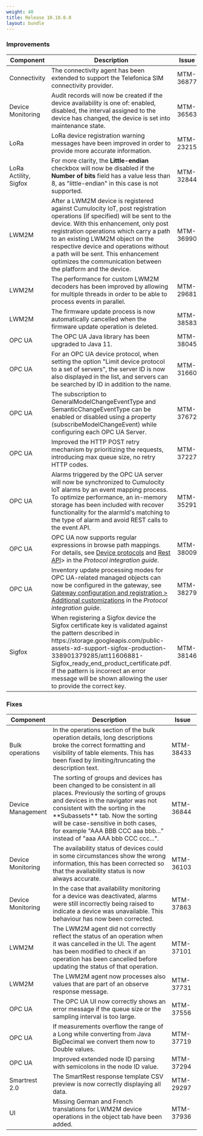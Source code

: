 ```yaml
---
weight: 40
title: Release 10.10.0.0
layout: bundle
---
```


<!--10.9.1.0 - 10.9.13.0-->

### Improvements

<div><table ><colgroup>
<col style="width: 15%;"><col style="width: 70%;"><col style="width: 15%;"></colgroup>
<thead><tr>
<th>
Component</th>
<th>
Description</th>
<th>
Issue</th>
</tr>
</thead><tbody>

<tr>
<td>
Connectivity</td>
<td > The connectivity agent has been extended to support the Telefonica SIM connectivity provider. </td>
<td>
MTM-36877</td>
</tr>

<tr>
<td>
Device Monitoring</td>
<td > Audit records will now be created if the device availability is one of: enabled, disabled, the interval assigned to the device has changed, the device is set into maintenance state. </td>
<td>
MTM-36563</td>
</tr>

<tr>
<td>
LoRa </td>
<td > LoRa device registration warning messages have been improved in order to provide more accurate information. </td>
<td>
MTM-23215</td>
</tr>

<tr>
<td>
LoRa Actility, Sigfox</td>
<td > For more clarity, the <b>Little-endian</b> checkbox will now be disabled if the <b>Number of bits</b> field has a value less than 8, as "little-endian" in this case is not supported. </td>
<td>
MTM-32844</td>
</tr>

<tr>
<td>
LWM2M</td>
<td > After a LWM2M device is registered against Cumulocity IoT, post registration operations (if specified) will be sent to the device. With this enhancement, only post registration operations which carry a path to an existing LWM2M object on the respective device and operations without a path will be sent. This enhancement optimizes the communication between the platform and the device. </td>
<td>
MTM-36990</td>
</tr>

<tr>
<td>
LWM2M</td>
<td > The performance for custom LWM2M decoders has been improved by allowing for multiple threads in order to be able to process events in parallel. </td>
<td>
MTM-29681</td>
</tr>

<tr>
<td>
LWM2M</td>
<td > The firmware update process is now automatically cancelled when the firmware update operation is deleted. </td>
<td>
MTM-38583</td>
</tr>

<tr>
<td>
OPC UA</td>
<td > The OPC UA Java library has been upgraded to Java 11. </td>
<td>
MTM-38045</td>
</tr>

<tr>
<td>
OPC UA</td>
<td > For an OPC UA device protocol, when setting the option "Limit device protocol to a set of servers", the server ID is now also displayed in the list, and servers can be searched by ID in addition to the name. </td>
<td>
MTM-31660</td>
</tr>

<tr>
<td>
OPC UA</td>
<td > The subscription to GeneralModelChangeEventType and SemanticChangeEventType can be enabled or disabled using a property (subscribeModelChangeEvent) while configuring each OPC UA Server. </td>
<td>
MTM-37672</td>
</tr>

<tr>
<td>
OPC UA</td>
<td > Improved the HTTP POST retry mechanism by prioritizing the requests, introducing max queue size, no retry HTTP codes. </td>
<td>
MTM-37227</td>
</tr>

<tr>
<td>
OPC UA</td>
<td > Alarms triggered by the OPC UA server will now be synchronized to Cumulocity IoT alarms by an event mapping process. To optimize performance, an in-memory storage has been included with recover functionality for the alarmId's matching to the type of alarm and avoid REST calls to the event API. </td>
<td>
MTM-35291</td>
</tr>

<tr>
<td>
OPC UA</td>
<td > OPC UA now supports regular expressions in browse path mappings. For details, see <a href="https://cumulocity.com/guides/protocol-integration/opcua/#device-protocols" class="no-ajaxy"<OPC UA > Device protocols</a> and <a href="https://cumulocity.com/guides/protocol-integration/opcua/#rest-api" class="no-ajaxy"<OPC UA > Rest API</a>&gt; in the <i>Protocol integration guide</i>.</td>
<td>
MTM-38009</td>
</tr>

<tr>
<td>
OPC UA</td>
<td > Inventory update processing modes for OPC UA-related managed objects can now be configured in the gateway, see <a href="https://cumulocity.com/guides/protocol-integration/opcua/##additional-customizations" class="no-ajaxy"<OPC UA > Gateway configuration and registration > Additional customizations</a> in the <i>Protocol integration guide</i>.
</td>
<td>
MTM-38279</td>
</tr>

<tr>
<td>
Sigfox </td>
<td > When registering a Sigfox device the Sigfox certificate key is validated against the pattern described in https://storage.googleapis.com/public-assets-xd-support-sigfox-production-338901379285/att11606881-Sigfox_ready_end_product_certificate.pdf. If the pattern is incorrect an error message will be shown allowing the user to provide the correct key. </td>
<td>
MTM-38146</td>
</tr>


</tbody></table></div>



### Fixes

<div><table ><colgroup>
<col style="width: 15%;"><col style="width: 70%;"><col style="width: 15%;"></colgroup>
<thead><tr>
<th>
Component</th>
<th>
Description</th>
<th>
Issue</th>
</tr>
</thead><tbody>

<tr>
<td>
Bulk operations</td>
<td > In the operations section of the bulk operation details, long descriptions broke the correct formatting and visibility of table elements. This has been fixed by limiting/truncating the description text.</td>
<td>
MTM-38433</td>
</tr>

<tr>
<td>
Device Management</td>
<td > The sorting of groups and devices has been changed to be consistent in all places. Previously the sorting of groups and devices in the navigator was not consistent with the sorting in the **Subassets** tab. Now the sorting will be case-sensitive in both cases, for example "AAA BBB CCC aaa bbb..." instead of "aaa AAA bbb CCC ccc...".</td>
<td>
MTM-36844</td>
</tr>

<tr>
<td>
Device Monitoring</td>
<td > The availability status of devices could in some circumstances show the wrong information, this has been corrected so that the availability status is now always accurate.</td>
<td>
MTM-36103</td>
</tr>

<tr>
<td>
Device Monitoring</td>
<td > In the case that availability monitoring for a device was deactivated, alarms were still incorrectly being raised to indicate a device was unavailable. This behaviour has now been corrected.</td>
<td>
MTM-37863</td>
</tr>

<tr>
<td>
LWM2M</td>
<td > The LWM2M agent did not correctly reflect the status of an operation when it was cancelled in the UI. The agent has been modified to check if an operation has been cancelled before updating the status of that operation.</td>
<td>
MTM-37101</td>
</tr>

<tr>
<td>
LWM2M</td>
<td > The LWM2M agent now processes also values that are part of an observe response message.</td>
<td>
MTM-37731</td>
</tr>

<tr>
<td>
OPC UA</td>
<td > The OPC UA UI now correctly shows an error message if the queue size or the sampling interval is too large.</td>
<td>
MTM-37556</td>
</tr>

<tr>
<td>
OPC UA</td>
<td > If measurements overflow the range of a Long while converting from Java BigDecimal we convert them now to Double values.</td>
<td>
MTM-37719</td>
</tr>

<tr>
<td>
OPC UA</td>
<td > Improved extended node ID parsing with semicolons in the node ID value.</td>
<td>
MTM-37294</td>
</tr>

<tr>
<td>
Smartrest 2.0</td>
<td > The SmartRest response template CSV preview is now correctly displaying all data.</td>
<td>
MTM-29297</td>
</tr>

<tr>
<td>
UI</td>
<td > Missing German and French translations for LWM2M device operations in the object tab have been added.</td>
<td>
MTM-37936</td>
</tr>

</tbody></table></div>
